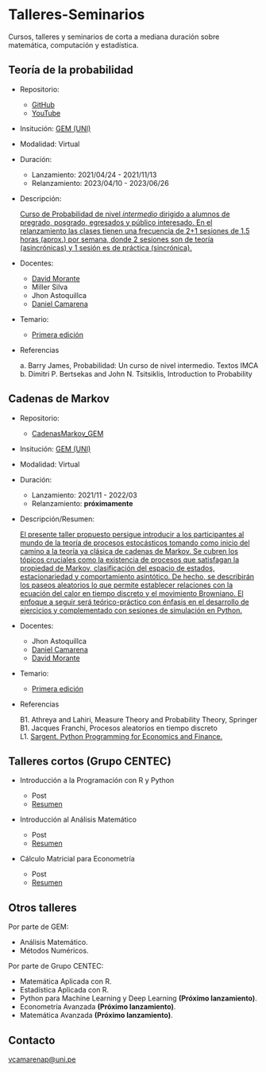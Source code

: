 # Talleres-Seminarios

Cursos, talleres y seminarios de corta a mediana duración sobre matemática, computación y estadística.



## Teoría de la probabilidad

- Repositorio: 
 
   - [GitHub](Probabilidad_GEM/)
   - [YouTube](https://www.youtube.com/playlist?list=PLYeULBCgR9DXFIZY_tX-FCOocFPqfu2IQ)

- Insitución: [GEM (UNI)](https://www.facebook.com/GEMFCUNI)

- Modalidad: Virtual

- Duración: 

   - Lanzamiento: 2021/04/24 - 2021/11/13
   - Relanzamiento: 2023/04/10 - 2023/06/26

- Descripción: 
   
   [Curso de Probabilidad de nivel *intermedio* dirigido a alumnos de pregrado, posgrado, egresados y público interesado. En el relanzamiento las clases tienen una frecuencia de 2+1 sesiones de 1.5 horas (aprox.) por semana, donde 2 sesiones son de teoría (asincrónicas) y 1 sesión es de práctica (sincrónica).](https://www.facebook.com/GEMFCUNI/posts/pfbid025QnWHQb9F6HdTH8HNZiqf6SL1T19WXqCrdWwm41ccxiccLfUUBca9czd3AtG4Z3ul)

- Docentes: 

   - [David Morante](https://github.com/Dlay05)
   - Miller Silva
   - Jhon Astoquillca
   - [Daniel Camarena](https://github.com/DanielCamarena)

- Temario:

   - [Primera edición](https://drive.google.com/file/d/17OO3J11IpbBZYR6gERC-9_4Fh7VSzvHp/view?usp=share_link)
   
- Referencias
   
   a. Barry James, Probabilidad: Un curso de nivel intermedio. Textos IMCA <br>
   b. Dimitri P. Bertsekas and John N. Tsitsiklis, Introduction to Probability <br>


## Cadenas de Markov

- Repositorio: 
 
   - [CadenasMarkov_GEM](CadenasMarkov_GEM/)

- Insitución: [GEM (UNI)](https://www.facebook.com/GEMFCUNI)

- Modalidad: Virtual

- Duración: 

   - Lanzamiento: 2021/11 - 2022/03
   - Relanzamiento: **próximamente**

- Descripción/Resumen: 
   
   [El presente taller propuesto persigue introducir a los participantes al mundo de la teoría de procesos estocásticos tomando como inicio del camino a la teoría ya clásica de cadenas de Markov. Se cubren los tópicos cruciales como la existencia de procesos que satisfagan la propiedad de Markov, clasificación del espacio de estados, estacionariedad y comportamiento asintótico. De hecho, se describirán los paseos aleatorios lo que permite establecer relaciones con la ecuación del calor en tiempo discreto y el movimiento Browniano. El enfoque a seguir será teórico-práctico con énfasis en el desarrollo de ejercicios y complementado con sesiones de simulación en Python.](https://www.facebook.com/GEMFCUNI/posts/pfbid0axQFuTPstJ6ErGkQgcYCQp5dgt2Kmou9Fp5NiwwxVtvVmohyUActGWZn4QP8cFAEl)

- Docentes: 

   - Jhon Astoquillca
   - [Daniel Camarena](https://github.com/DanielCamarena)
   - [David Morante](https://github.com/Dlay05)
 
- Temario:

   - [Primera edición](https://drive.google.com/file/d/1UlCFuK2Tdc7fmFs4SE6qoFF_5qrAV78V/view?usp=share_link)
   
- Referencias
   
   B1. Athreya and Lahiri, Measure Theory and Probability Theory, Springer <br>
   B1. Jacques Franchi, Procesos aleatorios en tiempo discreto <br>
   L1. [Sargent. Python Programming for Economics and Finance.](https://python-programming.quantecon.org/intro.html) <br>

## Talleres cortos (Grupo CENTEC)

- Introducción a la Programación con R y Python

   - Post
   - [Resumen](https://github.com/DanielCamarena/Cursos-Talleres/tree/main/TalleresCortos_CENTEC#introducci%C3%B3n-a-la-programaci%C3%B3n-con-R-y-python)

- Introducción al Análisis Matemático

   - Post
   - [Resumen](https://github.com/DanielCamarena/Cursos-Talleres/blob/main/TalleresCortos_CENTEC/README.md#introducci%C3%B3n-al-an%C3%A1lisis-matem%C3%A1tico)

- Cálculo Matricial para Econometría

   - Post
   - [Resumen](https://github.com/DanielCamarena/Cursos-Talleres/tree/main/TalleresCortos_CENTEC#calculo-matricial-para-econometr%C3%ADa-con-matlab)


## Otros talleres

Por parte de GEM:

- Análisis Matemático.
- Métodos Numéricos.

Por parte de Grupo CENTEC:

- Matemática Aplicada con R.
- Estadística Aplicada con R.
- Python para Machine Learning y Deep Learning **(Próximo lanzamiento)**.
- Econometría Avanzada **(Próximo lanzamiento)**.
- Matemática Avanzada **(Próximo lanzamiento)**.


## Contacto

vcamarenap@uni.pe
